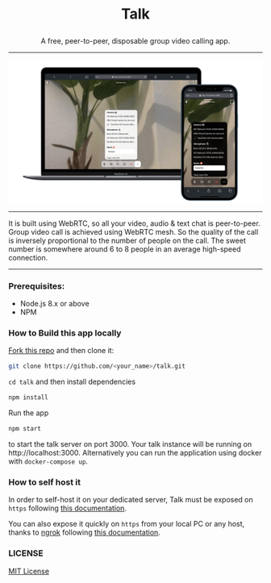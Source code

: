 # <p align="center">Talk</p>

<p align="center">A free, peer-to-peer, disposable group video calling app.</p>

---

<p align="center">
    <img src="www/img/talk.png">
</p>

---

It is built using WebRTC, so all your video, audio & text chat is peer-to-peer. Group video call is achieved using WebRTC mesh. So the quality of the call is inversely proportional to the number of people on the call. The sweet number is somewhere around 6 to 8 people in an average high-speed connection.

---

### Prerequisites:

- Node.js 8.x or above
- NPM

### How to Build this app locally

[Fork this repo](https://github.com/vasanthv/talk/fork) and then clone it:

```bash
git clone https://github.com/<your_name>/talk.git
```

`cd talk` and then install dependencies

```bash
npm install
```

Run the app

```bash
npm start
```

to start the talk server on port 3000. Your talk instance will be running on http://localhost:3000. Alternatively you can run the application using docker with `docker-compose up`.

### How to self host it

In order to self-host it on your dedicated server, Talk must be exposed on `https` following [this documentation](./docs/self-hosting.md).

You can also expose it quickly on `https` from your local PC or any host, thanks to [ngrok](https://ngrok.com/) following [this documentation](./docs/ngrok.md).

### LICENSE

<a href="https://github.com/vasanthv/talk/blob/master/LICENSE">MIT License</a>
